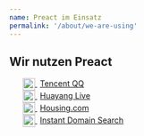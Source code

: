 ```yaml
---
name: Preact im Einsatz
permalink: '/about/we-are-using'
---
```


## Wir nutzen Preact

<ul>
  <li style="list-style: none;">
    <a href="//im.qq.com/" target="_blank">
      <img src="/assets/qq.png" alt="Tencent QQ" style="height: 22px;vertical-align: middle;"/>
      <span style="margin-left: 5px;">Tencent QQ</span>
    </a>
  </li>
  <li style="list-style: none;">
    <a href="//huayang.qq.com/" target="_blank">
      <img src="/assets/huayang.png" alt="Huayang Live" style="height: 22px;vertical-align: middle;"/>
      <span style="margin-left: 5px;">Huayang Live</span>
    </a>
  </li>
  <li style="list-style: none;">
    <a href="//housing.com" target="_blank">
      <img src="/assets/housing.png" alt="Housing.com" style="height: 22px;vertical-align: middle;"/>
      <span style="margin-left: 5px;">Housing.com</span>
    </a>
  </li>
  <li style="list-style: none;">
    <a href="//instantdomainsearch.com" target="_blank">
      <img src="/assets/instantdomainsearch.svg" alt="Instant Domain Search" style="height: 22px;vertical-align: middle;"/>
      <span style="margin-left: 5px;">Instant Domain Search</span>
    </a>
  </li>
</ul>

